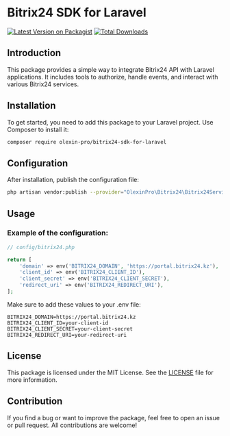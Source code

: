 # Bitrix24 SDK for Laravel

[![Latest Version on Packagist](https://img.shields.io/packagist/v/olexin-pro/bitrix24-sdk-for-laravel.svg?style=flat-square)](https://packagist.org/packages/olexin-pro/bitrix24-sdk-for-laravel)
[![Total Downloads](https://img.shields.io/packagist/dt/olexin-pro/bitrix24-sdk-for-laravel.svg?style=flat-square)](https://packagist.org/packages/olexin-pro/bitrix24-sdk-for-laravel)

## Introduction

This package provides a simple way to integrate Bitrix24 API with Laravel applications. It includes tools to authorize,
handle events, and interact with various Bitrix24 services.

## Installation

To get started, you need to add this package to your Laravel project. Use Composer to install it:

```bash
composer require olexin-pro/bitrix24-sdk-for-laravel
```

## Configuration

After installation, publish the configuration file:

```bash
php artisan vendor:publish --provider="OlexinPro\Bitrix24\Bitrix24ServiceProvider" --tag="config"
```

## Usage

### Example of the configuration:

```php
// config/bitrix24.php

return [
    'domain' => env('BITRIX24_DOMAIN', 'https://portal.bitrix24.kz'),
    'client_id' => env('BITRIX24_CLIENT_ID'),
    'client_secret' => env('BITRIX24_CLIENT_SECRET'),
    'redirect_uri' => env('BITRIX24_REDIRECT_URI'),
];
```

Make sure to add these values to your .env file:

```dotenv
BITRIX24_DOMAIN=https://portal.bitrix24.kz
BITRIX24_CLIENT_ID=your-client-id
BITRIX24_CLIENT_SECRET=your-client-secret
BITRIX24_REDIRECT_URI=your-redirect-uri
```

## License

This package is licensed under the MIT License. See the [LICENSE](LICENSE) file for more information.

## Contribution

If you find a bug or want to improve the package, feel free to open an issue or pull request. All contributions are
welcome!
